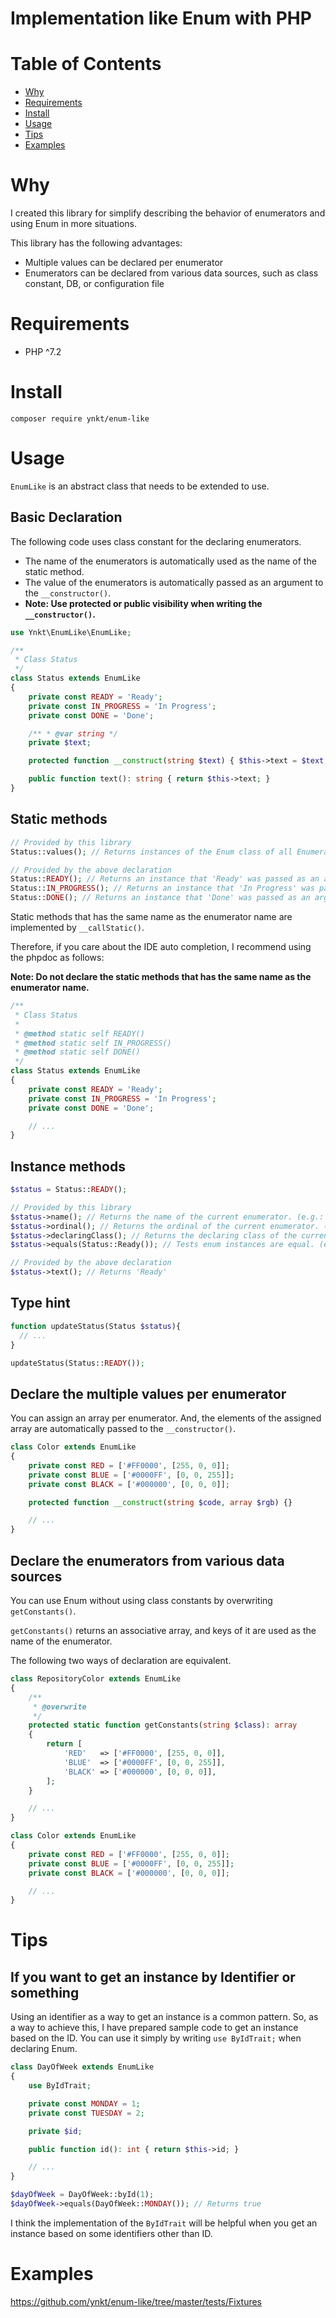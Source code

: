 # Implementation like Enum with PHP

# Table of Contents

* [Why](#why)
* [Requirements](#requirements)
* [Install](#install)
* [Usage](#usage)
* [Tips](#tips)
* [Examples](#examples)

# Why

I created this library for simplify describing the behavior of enumerators and using Enum in more situations.

This library has the following advantages:

* Multiple values can be declared per enumerator
* Enumerators can be declared from various data sources, such as class constant, DB, or configuration file

# Requirements

* PHP ^7.2

# Install

```shell script
composer require ynkt/enum-like
```

# Usage

```EnumLike``` is an abstract class that needs to be extended to use.

## Basic Declaration

The following code uses class constant for the declaring enumerators. 

* The name of the enumerators is automatically used as the name of the static method.
* The value of the enumerators is automatically passed as an argument to the ```__constructor()```.
* **Note: Use protected or public visibility when writing the ```__constructor()```.**

```php
use Ynkt\EnumLike\EnumLike;

/**
 * Class Status
 */
class Status extends EnumLike
{
    private const READY = 'Ready';
    private const IN_PROGRESS = 'In Progress';
    private const DONE = 'Done';

    /** * @var string */
    private $text;

    protected function __construct(string $text) { $this->text = $text; }

    public function text(): string { return $this->text; }
}
```

## Static methods

```php
// Provided by this library
Status::values(); // Returns instances of the Enum class of all Enumerators

// Provided by the above declaration
Status::READY(); // Returns an instance that 'Ready' was passed as an argument to the constructor
Status::IN_PROGRESS(); // Returns an instance that 'In Progress' was passed as an argument to the constructor
Status::DONE(); // Returns an instance that 'Done' was passed as an argument to the constructor
```

Static methods that has the same name as the enumerator name are implemented by ```__callStatic()```.

Therefore, if you care about the IDE auto completion, I recommend using the phpdoc as follows:

**Note: Do not declare the static methods that has the same name as the enumerator name.**

```php
/**
 * Class Status
 * 
 * @method static self READY()
 * @method static self IN_PROGRESS()
 * @method static self DONE()
 */
class Status extends EnumLike
{
    private const READY = 'Ready';
    private const IN_PROGRESS = 'In Progress';
    private const DONE = 'Done';

    // ...
}
```

## Instance methods

```php
$status = Status::READY();

// Provided by this library
$status->name(); // Returns the name of the current enumerator. (e.g.:'READY')
$status->ordinal(); // Returns the ordinal of the current enumerator. (e.g.:0)
$status->declaringClass(); // Returns the declaring class of the current enumerator. (e.g.:'Status')
$status->equals(Status::Ready()); // Tests enum instances are equal. (e.g.:true)

// Provided by the above declaration
$status->text(); // Returns 'Ready'
```

## Type hint

```php
function updateStatus(Status $status){
  // ...
}

updateStatus(Status::READY());
```

## Declare the multiple values per enumerator

You can assign an array per enumerator.
And, the elements of the assigned array are automatically passed to the ```__constructor()```.

```php
class Color extends EnumLike
{
    private const RED = ['#FF0000', [255, 0, 0]];
    private const BLUE = ['#0000FF', [0, 0, 255]];
    private const BLACK = ['#000000', [0, 0, 0]];

    protected function __construct(string $code, array $rgb) {}

    // ...
}
```

## Declare the enumerators from various data sources

You can use Enum without using class constants by overwriting ```getConstants()```.

```getConstants()``` returns an associative array, and keys of it are used as the name of the enumerator.

The following two ways of declaration are equivalent.

```php
class RepositoryColor extends EnumLike
{
    /**
     * @overwrite
     */
    protected static function getConstants(string $class): array
    {
        return [
            'RED'   => ['#FF0000', [255, 0, 0]],
            'BLUE'  => ['#0000FF', [0, 0, 255]],
            'BLACK' => ['#000000', [0, 0, 0]],
        ];
    }

    // ...
}
```

```php
class Color extends EnumLike
{
    private const RED = ['#FF0000', [255, 0, 0]];
    private const BLUE = ['#0000FF', [0, 0, 255]];
    private const BLACK = ['#000000', [0, 0, 0]];

    // ...
}
```

# Tips

## If you want to get an instance by Identifier or something

Using an identifier as a way to get an instance is a common pattern.
So, as a way to achieve this, I have prepared sample code to get an instance based on the ID.
You can use it simply by writing ```use ByIdTrait;``` when declaring Enum.

```php
class DayOfWeek extends EnumLike
{
    use ByIdTrait;

    private const MONDAY = 1;
    private const TUESDAY = 2;

    private $id;   

    public function id(): int { return $this->id; }

    // ...
}

$dayOfWeek = DayOfWeek::byId(1);
$dayOfWeek->equals(DayOfWeek::MONDAY()); // Returns true
```

I think the implementation of the ```ByIdTrait``` will be helpful when you get an instance based on some identifiers other than ID.

# Examples

https://github.com/ynkt/enum-like/tree/master/tests/Fixtures
